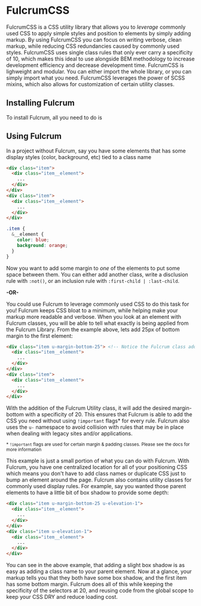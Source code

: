 # FulcrumCSS

FulcrumCSS is a CSS utility library that allows you to *leverage* commonly used CSS to apply simple styles and position to elements by simply adding markup. By using FulcrumCSS you can focus on writing verbose, clean markup, while reducing CSS redundancies caused by commonly used styles. FulcrumCSS uses single class rules that only ever carry a specificity of 10, which makes this ideal to use alongside BEM methodology to increase development efficiency and decrease development time. FulcrumCSS is lighweight and modular. You can either import the whole library, or you can simply import what you need. FulcrumCSS leverages the power of SCSS mixins, which also allows for customization of certain utility classes.

## Installing Fulcrum

To install Fulcrum, all you need to do is




## Using Fulcrum

In a project without Fulcrum, say you have some elements that has some display styles (color, background, etc) tied to a class name

```html
<div class="item">
  <div class="item__element">
    ...
  </div>
</div>
<div class="item">
  <div class="item__element">
    ...
  </div>
</div>

```

```scss
.item {
  &__element {
    color: blue;
    background: orange;
  }
}
```

Now you want to add some margin to *one* of the elements to put some space between them. You can either add another class, write a disclusion rule with `:not()`, or an inclusion rule with `:first-child | :last-child`.

**-OR-**

You could use Fulcrum to leverage commonly used CSS to do this task for you! Fulcrum keeps CSS bloat to a minimum, while helping make your markup more readable and verbose. When you look at an element with Fulcrum classes, you will be able to tell what exactly is being applied from the Fulcrum Library. From the example above, lets add 25px of bottom margin to the first element:

```html
<div class="item u-margin-bottom-25"> <!-- Notice the Fulcrum class added here -->
  <div class="item__element">
    ...
  </div>
</div>
<div class="item">
  <div class="item__element">
    ...
  </div>
</div>
```

With the addition of the Fulcrum Utility class, it will add the desired margin-bottom with a specificity of 20. This ensures that Fulcrum is able to add the CSS you need without using `!important` flags\* for every rule. Fulcrum also uses the `u-` namespace to avoid collision with rules that may be in place when dealing with legacy sites and/or applications.

<small>* <code>!important</code> flags are used for certain margin & padding classes. Please see the docs for more information</small>

This example is just a small portion of what you can do with Fulcrum. With Fulcrum, you have one centralized location for all of your positioning CSS which means you don't have to add class names or duplicate CSS just to bump an element around the page. Fulcrum also contains utility classes for commonly used display rules. For example, say you wanted those parent elements to have a little bit of box shadow to provide some depth:

```html
<div class="item u-margin-bottom-25 u-elevation-1">
  <div class="item__element">
    ...
  </div>
</div>
<div class="item u-elevation-1">
  <div class="item__element">
    ...
  </div>
</div>
```

You can see in the above example, that adding a slight box shadow is as easy as adding a class name to your parent element. Now at a glance, your markup tells you that they both have some box shadow, and the first item has some bottom margin. Fulcrum does all of this while keeping the specificity of the selectors at 20, and reusing code from the global scope to keep your CSS DRY and reduce loading cost.
